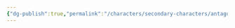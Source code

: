 ```yaml
---
{"dg-publish":true,"permalink":"/characters/secondary-characters/antagonists/roman-empress-lupa-i/"}
---
```


